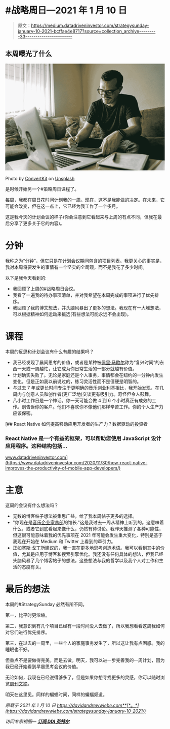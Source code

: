 # #战略周日—2021 年 1 月 10 日

> 原文：<https://medium.datadriveninvestor.com/strategysunday-january-10-2021-bcffae4e8717?source=collection_archive---------33----------------------->

## 本周曝光了什么

![](img/0a2c013995168d0f1bede5cd69d77b33.png)

Photo by [ConvertKit](https://unsplash.com/@convertkit?utm_source=medium&utm_medium=referral) on [Unsplash](https://unsplash.com?utm_source=medium&utm_medium=referral)

是时候开始另一个#策略周日课程了。

每周，我都在周日花时间计划我的一周。现在，这不是我能做的决定。在未来，它可能会改变，但在这一点上，它已经为我工作了一个多月。

这是我今天的计划会议的样子(你会注意到它看起来与上周的有点不同，但我在最后分享了更多关于它的内容)。

# 分钟

我称之为“分钟”，但它只是在计划会议期间包含的项目列表。我更关心的事实是，我对本周将要发生的事情有一个坚实的全局观，而不是我花了多少时间。

以下是我今天看到的:

*   我回顾了上周的#战略周日会议。
*   我看了一遍我的待办事项清单，并对我希望在本周完成的事项进行了优先排序。
*   我回顾了我的博文想法，并头脑风暴出了更多的想法。我现在有一大堆想法，可以根据精神如何运动来挑选(有些想法可能永远不会出现)。

# 课程

本周的反思和计划会议有什么有趣的结果吗？

*   我已经发现了晨间思考的价值，或者是某种被[佩里·马歇尔](https://www.perrymarshall.com/)称为“复兴时间”的东西一天或一周越忙，让它成为你日常生活的一部分就越有价值。
*   计划确实失败了。无论是家庭还是个人事务，事情都会在纽约的一分钟内发生变化。但是正如我以前说过的，练习灵活性而不是僵硬是明智的。
*   与过去 7 年或更长时间专注于更明确的音乐创业利基相比，我开始发现，在几周内与创意人员和创作者(更广泛地)交谈更有吸引力。奇怪但令人鼓舞。
*   八小时工作日是一个神话。你一天可能会做 4 到 6 个小时真正有成效的工作。别告诉你的客户。他们不喜欢你不像他们那样辛苦工作。你的个人生产力应该保密。

[](https://www.datadriveninvestor.com/2020/11/30/how-react-native-improves-the-productivity-of-mobile-app-developers/) [## React Native 如何提高移动应用开发者的生产力？数据驱动的投资者

### React Native 是一个有益的框架，可以帮助您使用 JavaScript 设计应用程序。这种结构包括…

www.datadriveninvestor.com](https://www.datadriveninvestor.com/2020/11/30/how-react-native-improves-the-productivity-of-mobile-app-developers/) 

# 主意

这周的会议有什么想法吗？

*   无数的博客帖子想法被集思广益，给了我本周帖子更多的选择。
*   "你现在是[音乐企业家总部](https://www.musicentrepreneurhq.com/)的馆长."这是我过去一周从精神上听到的。这意味着什么，或者它到底看起来像什么，仍然有待讨论。我昨天推测了各种可能性，但这很可能意味着我的优先事项在 2021 年可能会发生重大变化，特别是基于我现在开始在 Medium 和 Twitter 上看到的牵引力。
*   正如[塞斯·戈丁](https://seths.blog/)所建议的，我一直在更多地思考创造术语。我可以看到其中的价值，尤其是应用于博客和搜索引擎优化。我还没有任何具体的想法，但我已经头脑风暴了几个博客帖子的想法，这些想法与我的哲学以及我个人对工作和生活的态度有关。

# 最后的想法

本周的#StrategySunday 必然有所不同。

第一，比平时更浓缩。

第二，我意识到有几个项目已经有一段时间没人去做了，所以我想看看这周我如何对它们进行优先排序。

第三，在过去的一周里，一些个人的家庭事务发生了，所以这让我有点困惑。我的睡眠也不好。

但重点不是要做得完美。而是去做。明天，我可以进一步完善我的一周计划，因为我已经开始看到早晨思考会议的价值。

无论如何，我现在已经说得够多了，但是如果你想寻找更多的灵感，你可以随时浏览[周刊文摘](https://davidandrewwiebe.com/weekly-digest-january-9-2021/)。

明天在这里见。同样的蝙蝠时间，同样的蝙蝠频道。

*原载于 2021 年 1 月 10 日 https://davidandrewwiebe.com**[*。*](https://davidandrewwiebe.com/strategysunday-january-10-2021/)*

*访问专家视图— [**订阅 DDI 英特尔**](https://datadriveninvestor.com/ddi-intel)*